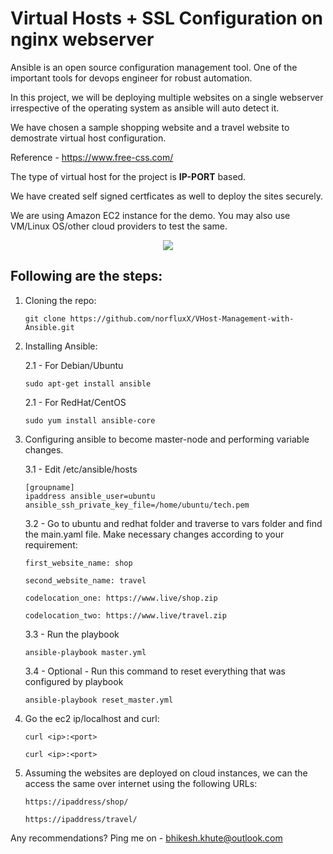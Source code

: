 # Virtual Hosts + SSL Configuration on nginx webserver

Ansible is an open source configuration management tool. One of the important tools for devops engineer for robust automation. 

In this project, we will be deploying multiple websites on a single webserver irrespective of the operating system as ansible will auto detect it. 

We have chosen a sample shopping website and a travel website to demostrate virtual host configuration. 

Reference - https://www.free-css.com/

The type of virtual host for the project is <strong>IP-PORT</strong> based. 

We have created self signed certficates as well to deploy the sites securely.

We are using Amazon EC2 instance for the demo. You may also use VM/Linux OS/other cloud providers to test the same.

<p align="center">
      <img src="https://github.com/norfluxX/VHost-Management-with-Ansible/assets/35907619/d21134d3-d12f-4fb0-a8d3-f91defc87802" />
</p>

## Following are the steps:
1. Cloning the repo:

	``` 
	git clone https://github.com/norfluxX/VHost-Management-with-Ansible.git
	```
2. Installing Ansible:

	2.1 - For Debian/Ubuntu 
	
	```
	sudo apt-get install ansible
	```
		 
	2.1 - For RedHat/CentOS 
	
	```
	sudo yum install ansible-core
	```

3. Configuring ansible to become master-node and performing variable changes.

	3.1 - Edit /etc/ansible/hosts
	```
 	[groupname]
 	ipaddress ansible_user=ubuntu ansible_ssh_private_key_file=/home/ubuntu/tech.pem
	```

 	3.2 - Go to ubuntu and redhat folder and traverse to vars folder and find the main.yaml file. Make necessary changes according to your requirement:
   	```
	first_website_name: shop

	second_website_name: travel

	codelocation_one: https://www.live/shop.zip

	codelocation_two: https://www.live/travel.zip
   	```

   	3.3 - Run the playbook	
	```
 	ansible-playbook master.yml
	```
 
 	3.4 - Optional - Run this command to reset everything that was configured by playbook	
	```
	ansible-playbook reset_master.yml
	```
 
5. Go the ec2 ip/localhost and curl:
	```
	curl <ip>:<port>
	```

	```
	curl <ip>:<port>
	```
 6. Assuming the websites are deployed on cloud instances, we can the access the same over internet using the following URLs:
    
    	https://ipaddress/shop/

	```
	https://ipaddress/travel/
 	```
	
Any recommendations? Ping me on - bhikesh.khute@outlook.com



